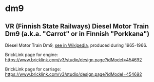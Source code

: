 # dm9

## VR (Finnish State Railways) Diesel Motor Train Dm9 (a.k.a. "Carrot" or in Finnish "Porkkana")

Diesel Motor Train Dm9, [see in Wikipedia](https://fi.wikipedia.org/wiki/Dm9), produced during 1965-1966.

BrickLink page for engine: https://www.bricklink.com/v3/studio/design.page?idModel=454692

BrickLink page for carriage: https://www.bricklink.com/v3/studio/design.page?idModel=454692
